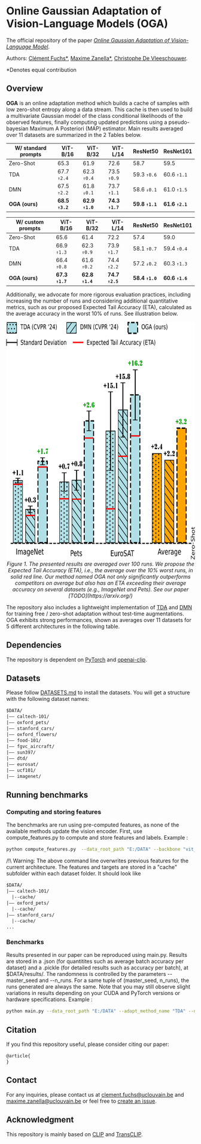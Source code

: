 # Online Gaussian Adaptation of Vision-Language Models (OGA)
The official repository of the paper [*Online Gaussian Adaptation of Vision-Language Model*]().

Authors:
[Clément Fuchs*](https://scholar.google.com/citations?user=ZXWUJ4QAAAAJ&hl=fr&oi=ao),
[Maxime Zanella*](https://scholar.google.com/citations?user=FIoE9YIAAAAJ&hl=fr&oi=ao),
[Christophe De Vleeschouwer](https://scholar.google.com/citations?user=xb3Zc3cAAAAJ&hl=fr&oi=ao).

*Denotes equal contribution

## Overview

**OGA** is an online adaptation method which builds a cache of samples with low zero-shot entropy along a data stream. This cache is then used to build a multivariate Gaussian model of the class conditional likelihoods of the observed features, finally computing updated predictions using a pseudo-bayesian Maximum A Posteriori (MAP) estimator. Main results averaged over 11 datasets are summarized in the 2 Tables below.

| W/ standard prompts         | **ViT-B/16** | **ViT-B/32** | **ViT-L/14** | **ResNet50** | **ResNet101** |
|----------------------|--------------|--------------|--------------|--------------|---------------|
| Zero-Shot       | 65.3         | 61.9         | 72.6         | 58.7         | 59.5          |
| TDA             | 67.7 `↑2.4`  | 62.3 `↑0.4`  | 73.5 `↑0.9`  | 59.3 `↑0.6`  | 60.6 `↑1.1`   |
| DMN             | 67.5 `↑2.2`  | 61.8 `↓0.1`  | 73.7 `↑1.1`  | 58.6 `↓0.1`  | 61.0 `↑1.5`   |
| **OGA (ours)**      | **68.5 `↑3.2`**  | **62.9 `↑1.0`**  | **74.3 `↑1.7`**  | **59.8 `↑1.1`**  | **61.6 `↑2.1`**   |


| W/ custom prompts          | **ViT-B/16** | **ViT-B/32** | **ViT-L/14** | **ResNet50** | **ResNet101** |
|----------------------|--------------|--------------|--------------|--------------|---------------|
| Zero-Shot       | 65.6         | 61.4         | 72.2         | 57.4         | 59.0          |
| TDA             | 66.9 `↑1.3`  | 62.3 `↑0.9`  | 73.9 `↑1.7`  | 58.1 `↑0.7`  | 59.4 `↑0.4`   |
| DMN             | 66.4 `↑0.8`  | 61.6 `↑0.2`  | 74.4 `↑2.2`  | 57.2 `↓0.2`  | 60.3 `↑1.3`   |
| **OGA (ours)**      | **67.3 `↑1.7`**  | **62.8 `↑1.4`**  | **74.7 `↑2.5`**  | **58.4 `↑1.0`**  | **60.6 `↑1.6`**   |

Additionally, we advocate for more rigorous evaluation practices, including increasing the number of runs and considering additional quantitative metrics, such as our proposed Expected Tail Accuracy (ETA), calculated as the average accuracy in the worst 10% of runs. See illustration below.

<p align="center">
  <img src="images/abstract_barplot_github_version.png" alt="Bar plot" width="700" height="636">
  <br>
  <em>Figure 1. The presented results are averaged over 100 runs. We propose the Expected Tail Accuracy (ETA), i.e., the average over the 10% worst runs, in solid red line. Our method named OGA not only significantly outperforms competitors on average but also has an ETA exceeding their average accuracy on several datasets (e.g., ImageNet and Pets). See our paper [TODO](https://arxiv.org/)</em>
</p>

The repository also includes a lightweight implementation of [TDA](https://openaccess.thecvf.com/content/CVPR2024/html/Karmanov_Efficient_Test-Time_Adaptation_of_Vision-Language_Models_CVPR_2024_paper.html) and [DMN](https://openaccess.thecvf.com/content/CVPR2024/html/Zhang_Dual_Memory_Networks_A_Versatile_Adaptation_Approach_for_Vision-Language_Models_CVPR_2024_paper.html) for training free / zero-shot adaptation without test-time augmentations. OGA exhibits strong performances, shown as averages over 11 datasets for 5 different architectures in the following table.


## Dependencies
The repository is dependent on [PyTorch](https://pytorch.org/) and [openai-clip](https://pypi.org/project/openai-clip/).
## Datasets
Please follow [DATASETS.md](DATASETS.md) to install the datasets.
You will get a structure with the following dataset names:
```
$DATA/
|–– caltech-101/
|–– oxford_pets/
|–– stanford_cars/
|–– oxford_flowers/
|–– food-101/
|–– fgvc_aircraft/
|–– sun397/
|–– dtd/
|–– eurosat/
|–– ucf101/
|–– imagenet/
```
## Running benchmarks
### Computing and storing features
The benchmarks are run using pre-computed features, as none of the available methods update the vision encoder. 
First, use compute_features.py to compute and store features and labels.
Example : 
```bash
python compute_features.py  --data_root_path "E:/DATA" --backbone "vit_b16" --datasets 'sun397' 'imagenet' 'fgvc_aircraft' 'eurosat' 'food101' 'caltech101' 'oxford_pets' 'oxford_flowers' 'stanford_cars' 'dtd' 'ucf101'
```
/!\ Warning: The above command line overwrites previous features for the current architecture.
The features and targets are stored in a "cache" subfolder within each dataset folder. It should look like
```
$DATA/
|–– caltech-101/
  |--cache/
|–– oxford_pets/
  |--cache/
|–– stanford_cars/
  |--cache/
...
```

### Benchmarks
Results presented in our paper can be reproduced using main.py. Results are stored in a .json (for quantitites such as average batch accuracy per dataset) and a .pickle (for detailed results such as accuracy per batch), at $DATA/results/.
The randomness is controlled by the parameters --master_seed and --n_runs. For a same tuple of (master_seed, n_runs), the runs generated are always the same. Note that you may still observe slight variations in results depending on your CUDA and PyTorch versions or hardware specifications.
Example :
```bash  
python main.py --data_root_path "E:/DATA" --adapt_method_name "TDA" --datasets 'sun397' 'imagenet' 'fgvc_aircraft' 'eurosat' 'food101' 'caltech101' 'oxford_pets' 'oxford_flowers' 'stanford_cars' 'dtd' 'ucf101'
```

## Citation

If you find this repository useful, please consider citing our paper:
```
@article{
}
```

## Contact

For any inquiries, please contact us at [clement.fuchs@uclouvain.be](mailto:clement.fuchs@uclouvain.be) and  [maxime.zanella@uclouvain.be](mailto:maxime.zanella@uclouvain.be) or feel free to [create an issue](https://github.com/cfuchs2023/OGA/issues).

## Acknowledgment
This repository is mainly based on [CLIP](https://github.com/openai/CLIP) and [TransCLIP](https://github.com/MaxZanella/transduction-for-vlms). 

